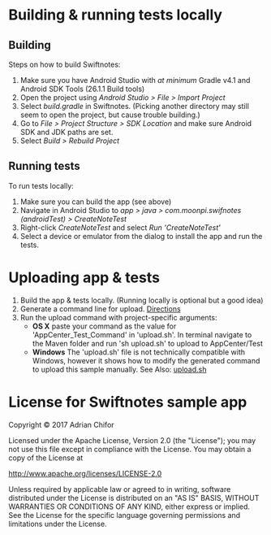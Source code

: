 # Building & running tests locally
## Building
Steps on how to build Swiftnotes:
1. Make sure you have Android Studio with _at minimum_ Gradle v4.1 and Android SDK Tools (26.1.1 Build tools)
2. Open the project using *Android Studio > File > Import Project*
3. Select *build.gradle* in Swiftnotes. (Picking another directory may still seem to open the project, but cause trouble building.)
4. Go to *File > Project Structure > SDK Location* and make sure Android SDK and JDK paths are set.
5. Select *Build > Rebuild Project*

## Running tests
To run tests locally:
1. Make sure you can build the app (see above)
2. Navigate in Android Studio to *app > java > com.moonpi.swifnotes (androidTest) > CreateNoteTest*
3. Right-click *CreateNoteTest* and select *Run 'CreateNoteTest'*
4. Select a device or emulator from the dialog to install the app and run the tests. 

# Uploading app & tests
1. Build the app & tests locally. (Running locally is optional but a good idea)
2. Generate a command line for upload. [Directions](/../../#upload-commands)
3. Run the upload command with project-specific arguments:
   - **OS X** paste your command as the value for 'AppCenter_Test_Command' in 'upload.sh'. In terminal navigate to the Maven folder and run 'sh upload.sh' to upload to AppCenter/Test
   - **Windows** The 'upload.sh' file is not technically compatible with Windows, however it shows how to modify the generated command to upload this sample manually.
See Also: [upload.sh](upload.sh)

# License for Swiftnotes sample app

Copyright &copy; 2017 Adrian Chifor

Licensed under the Apache License, Version 2.0 (the "License"); you may not use this file except in compliance with the License. You may obtain a copy of the License at

http://www.apache.org/licenses/LICENSE-2.0

Unless required by applicable law or agreed to in writing, software distributed under the License is distributed on an "AS IS" BASIS, WITHOUT WARRANTIES OR CONDITIONS OF ANY KIND, either express or implied. See the License for the specific language governing permissions and limitations under the License.
